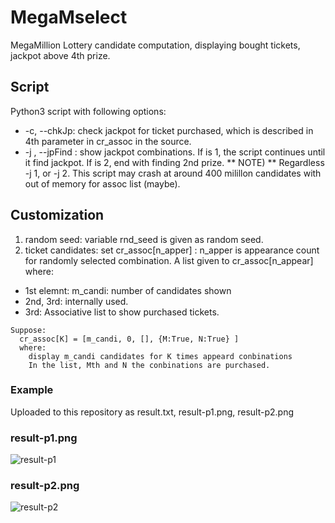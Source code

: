 # MegaMselect
MegaMillion Lottery candidate computation, displaying bought tickets, jackpot above 4th prize.

## Script
Python3 script with following options:
- -c, --chkJp: check jackpot for ticket purchased, which is described in 4th parameter in cr_assoc in the source.
-  -j <NUM>, --jpFind <NUM>: show jackpot combinations. If <NUM> is 1, the script continues until it find jackpot. If <NUM> is 2, end with finding 2nd prize.
** NOTE) ** Regardless -j 1, or -j 2. This script may crash at around 400 milillon candidates with out of memory for assoc list (maybe).

## Customization
1. random seed: variable rnd_seed is given as random seed.
2. ticket candidates: set cr_assoc[n_apper] : n_apper is appearance count for randomly selected combination. A list given to cr_assoc[n_appear] where:
 - 1st elemnt: m_candi: number of candidates shown
 - 2nd, 3rd: internally used.
 - 3rd: Associative list to show purchased tickets.
```
Suppose:
  cr_assoc[K] = [m_candi, 0, [], {M:True, N:True} ]
  where:
    display m_candi candidates for K times appeard conbinations
    In the list, Mth and N the conbinations are purchased.
```

### Example
Uploaded to this repository as result.txt, result-p1.png, result-p2.png

### result-p1.png
![result-p1](https://user-images.githubusercontent.com/11202459/181937780-0c9be39f-9a49-4e0c-826a-2561e3dad393.png)

### result-p2.png
![result-p2](https://user-images.githubusercontent.com/11202459/181937921-29080e1e-4442-4b76-ac07-2836aaaa3d6a.png)
